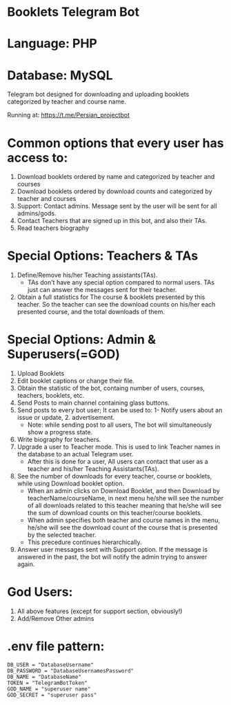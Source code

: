 # Booklets Telegram Bot

# Language: PHP
# Database: MySQL

Telegram bot designed for downloading and uploading booklets categorized by teacher and course name.

Running at: https://t.me/Persian_projectbot

# Common options that every user has access to:
1. Download booklets ordered by name and categorized by teacher and courses
2. Download booklets ordered by download counts and categorized by teacher and courses
3. Support: Contact admins. Message sent by the user will be sent for all admins/gods.
4. Contact Teachers that are signed up in this bot, and also their TAs.
5. Read teachers biography

# Special Options: Teachers & TAs
1. Define/Remove his/her Teaching assistants(TAs).
    * TAs don't have any special option compared to normal users. TAs just can answer the messages sent for their teacher.
2. Obtain a full statistics for The course & booklets presented by this teacher. So the teacher can see the download counts on his/her each presented course, and the total downloads of them.

# Special Options: Admin & Superusers(=GOD)
1. Upload Booklets
2. Edit booklet captions or change their file.
3. Obtain the statistic of the bot, containg number of users, courses, teachers, booklets, etc.
4. Send Posts to main channel containing glass buttons.
5. Send posts to every bot user; It can be used to: 1- Notify users about an issue or update, 2. advertisement.
    * Note: while sending post to all users, The bot will simultaneously show a progress state.
6. Write biography for teachers.
7. Upgrade a user to Teacher mode. This is used to link Teacher names in the database to an actual Telegram user.
    * After this is done for a user, All users can contact that user as a teacher and his/her Teaching Assistants(TAs).
8. See the number of downloads for every teacher, course or booklets, while using Download booklet option.
    * When an admin clicks on Download Booklet, and then Download by teacherName/courseName, in next menu he/she will see the number of all downloads related to this teacher
    meaning that he/she will see the sum of download counts on this teacher/course booklets.
    * When admin specifies both teacher and course names in the menu, he/she will see the download count of the course that is presented by the selected teacher.
    * This precedure continues hierarchically.
9. Answer user messages sent with Support option. If the message is answered in the past, the bot will notify the admin trying to answer again.

# God Users:
1. All above features (except for support section, obviously!)
2. Add/Remove Other admins

# .env file pattern:
    DB_USER = "DatabaseUsername"
    DB_PASSWORD = "DatabaseUsernamesPassword"
    DB_NAME = "DatabaseName"
    TOKEN = "TelegramBotToken"
    GOD_NAME = "superuser name"
    GOD_SECRET = "superuser pass"
